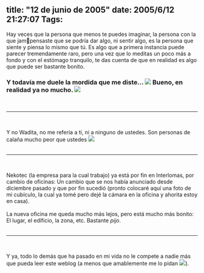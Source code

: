 title: "12 de junio de 2005"
date: 2005/6/12 21:27:07
Tags: 
---
<p>Hay veces que la persona que menos te puedes imaginar, la persona con
la que jam᳠pensaste que se podría dar algo, ni sentir algo, es la
persona que siente y piensa lo mismo que tú. Es algo que a primera
instancia puede parecer tremendamente raro, pero una vez que lo meditas
un poco más a fondo y con el estómago tranquilo, te das cuenta de que
en realidad es algo que puede ser bastante bonito.<br/></p>
<h3>Y todavía me duele la mordida que me diste&#8230; <img border="0" src="mambots/editors/tinymce_exp/jscripts/tiny_mce/plugins/emotions/images/smiley-embarassed.gif"/> Bueno, en realidad ya no mucho. <img border="0" src="mambots/editors/tinymce_exp/jscripts/tiny_mce/plugins/emotions/images/smiley-tongue-out.gif"/><br/>
</h3>
<br/><hr width="100%" size="2">
<br/><p>
Y no Wadita, no me refería a ti, ni a ninguno de ustedes. Son personas de calaña mucho peor que ustedes <img border="0" src="mambots/editors/tinymce_exp/jscripts/tiny_mce/plugins/emotions/images/smiley-laughing.gif"/><br/><br/></p>
<hr width="100%" size="2">
<br/><p>
Nekotec (la empresa para la cual trabajo) ya está por fin en
Interlomas, por cambio de oficinas: Un cambio que se nos había
anunciado desde diciembre pasado y que por fin sucedió (pronto colocaré
aquí una foto de mi cubículo, la cual ya tomé pero dejé la cámara en la
oficina y ahorita estoy en casa).<br/><br/>
La nueva oficina me queda mucho más lejos, pero está mucho más bonito: El lugar, el edificio, la zona, etc. Bastante <em>pijo</em>.<br/><br/></p>
<hr width="100%" size="2">
<br/><p>
Y ya, todo lo demás que ha pasado en mi vida no le compete a nadie más
que pueda leer este weblog (a menos que amablemente me lo pidan <img border="0" src="mambots/editors/tinymce_exp/jscripts/tiny_mce/plugins/emotions/images/smiley-wink.gif"/>).<br/><br/><br/><br/></p>
